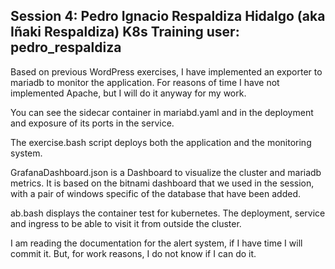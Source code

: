 Session 4:
Pedro Ignacio Respaldiza Hidalgo (aka Iñaki Respaldiza)
K8s Training user: pedro_respaldiza
---
Based on previous WordPress exercises, I have implemented an exporter to mariadb to monitor the application. For reasons of time I have not implemented Apache, but I will do it anyway for my work.

You can see the sidecar container in mariabd.yaml and in the deployment and exposure of its ports in the service.

The exercise.bash script deploys both the application and the monitoring system.

GrafanaDashboard.json is a Dashboard to visualize the cluster and mariadb metrics. It is based on the bitnami dashboard that we used in the session, with a pair of windows specific of the database that have been added.

ab.bash displays the container test for kubernetes. The deployment, service and ingress to be able to visit it from outside the cluster.

I am reading the documentation for the alert system, if I have time I will commit it. But, for work reasons, I do not know if I can do it.

